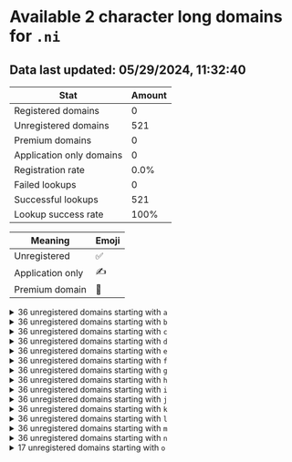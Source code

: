 # Available 2 character long domains for `.ni`

## Data last updated: 05/29/2024, 11:32:40

|Stat|Amount|
|--|--|
|Registered domains|0|
|Unregistered domains|521|
|Premium domains|0|
|Application only domains|0|
|Registration rate|0.0%|
|Failed lookups|0|
|Successful lookups|521|
|Lookup success rate|100%|


|Meaning|Emoji|
|--|--|
|Unregistered|:white_check_mark:|
|Application only|:writing_hand:|
|Premium domain|:gem:|

<details>
<summary>36 unregistered domains starting with <bold><code>a</code></bold></summary>

|Type|Domain|
|--|--|
|:white_check_mark:|`a0.ni`|
|:white_check_mark:|`a1.ni`|
|:white_check_mark:|`a2.ni`|
|:white_check_mark:|`a3.ni`|
|:white_check_mark:|`a4.ni`|
|:white_check_mark:|`a5.ni`|
|:white_check_mark:|`a6.ni`|
|:white_check_mark:|`a7.ni`|
|:white_check_mark:|`a8.ni`|
|:white_check_mark:|`a9.ni`|
|:white_check_mark:|`aa.ni`|
|:white_check_mark:|`ab.ni`|
|:white_check_mark:|`ac.ni`|
|:white_check_mark:|`ad.ni`|
|:white_check_mark:|`ae.ni`|
|:white_check_mark:|`af.ni`|
|:white_check_mark:|`ag.ni`|
|:white_check_mark:|`ah.ni`|
|:white_check_mark:|`ai.ni`|
|:white_check_mark:|`aj.ni`|
|:white_check_mark:|`ak.ni`|
|:white_check_mark:|`al.ni`|
|:white_check_mark:|`am.ni`|
|:white_check_mark:|`an.ni`|
|:white_check_mark:|`ao.ni`|
|:white_check_mark:|`ap.ni`|
|:white_check_mark:|`aq.ni`|
|:white_check_mark:|`ar.ni`|
|:white_check_mark:|`as.ni`|
|:white_check_mark:|`at.ni`|
|:white_check_mark:|`au.ni`|
|:white_check_mark:|`av.ni`|
|:white_check_mark:|`aw.ni`|
|:white_check_mark:|`ax.ni`|
|:white_check_mark:|`ay.ni`|
|:white_check_mark:|`az.ni`|
</details>
<details>
<summary>36 unregistered domains starting with <bold><code>b</code></bold></summary>

|Type|Domain|
|--|--|
|:white_check_mark:|`b0.ni`|
|:white_check_mark:|`b1.ni`|
|:white_check_mark:|`b2.ni`|
|:white_check_mark:|`b3.ni`|
|:white_check_mark:|`b4.ni`|
|:white_check_mark:|`b5.ni`|
|:white_check_mark:|`b6.ni`|
|:white_check_mark:|`b7.ni`|
|:white_check_mark:|`b8.ni`|
|:white_check_mark:|`b9.ni`|
|:white_check_mark:|`ba.ni`|
|:white_check_mark:|`bb.ni`|
|:white_check_mark:|`bc.ni`|
|:white_check_mark:|`bd.ni`|
|:white_check_mark:|`be.ni`|
|:white_check_mark:|`bf.ni`|
|:white_check_mark:|`bg.ni`|
|:white_check_mark:|`bh.ni`|
|:white_check_mark:|`bi.ni`|
|:white_check_mark:|`bj.ni`|
|:white_check_mark:|`bk.ni`|
|:white_check_mark:|`bl.ni`|
|:white_check_mark:|`bm.ni`|
|:white_check_mark:|`bn.ni`|
|:white_check_mark:|`bo.ni`|
|:white_check_mark:|`bp.ni`|
|:white_check_mark:|`bq.ni`|
|:white_check_mark:|`br.ni`|
|:white_check_mark:|`bs.ni`|
|:white_check_mark:|`bt.ni`|
|:white_check_mark:|`bu.ni`|
|:white_check_mark:|`bv.ni`|
|:white_check_mark:|`bw.ni`|
|:white_check_mark:|`bx.ni`|
|:white_check_mark:|`by.ni`|
|:white_check_mark:|`bz.ni`|
</details>
<details>
<summary>36 unregistered domains starting with <bold><code>c</code></bold></summary>

|Type|Domain|
|--|--|
|:white_check_mark:|`c0.ni`|
|:white_check_mark:|`c1.ni`|
|:white_check_mark:|`c2.ni`|
|:white_check_mark:|`c3.ni`|
|:white_check_mark:|`c4.ni`|
|:white_check_mark:|`c5.ni`|
|:white_check_mark:|`c6.ni`|
|:white_check_mark:|`c7.ni`|
|:white_check_mark:|`c8.ni`|
|:white_check_mark:|`c9.ni`|
|:white_check_mark:|`ca.ni`|
|:white_check_mark:|`cb.ni`|
|:white_check_mark:|`cc.ni`|
|:white_check_mark:|`cd.ni`|
|:white_check_mark:|`ce.ni`|
|:white_check_mark:|`cf.ni`|
|:white_check_mark:|`cg.ni`|
|:white_check_mark:|`ch.ni`|
|:white_check_mark:|`ci.ni`|
|:white_check_mark:|`cj.ni`|
|:white_check_mark:|`ck.ni`|
|:white_check_mark:|`cl.ni`|
|:white_check_mark:|`cm.ni`|
|:white_check_mark:|`cn.ni`|
|:white_check_mark:|`co.ni`|
|:white_check_mark:|`cp.ni`|
|:white_check_mark:|`cq.ni`|
|:white_check_mark:|`cr.ni`|
|:white_check_mark:|`cs.ni`|
|:white_check_mark:|`ct.ni`|
|:white_check_mark:|`cu.ni`|
|:white_check_mark:|`cv.ni`|
|:white_check_mark:|`cw.ni`|
|:white_check_mark:|`cx.ni`|
|:white_check_mark:|`cy.ni`|
|:white_check_mark:|`cz.ni`|
</details>
<details>
<summary>36 unregistered domains starting with <bold><code>d</code></bold></summary>

|Type|Domain|
|--|--|
|:white_check_mark:|`d0.ni`|
|:white_check_mark:|`d1.ni`|
|:white_check_mark:|`d2.ni`|
|:white_check_mark:|`d3.ni`|
|:white_check_mark:|`d4.ni`|
|:white_check_mark:|`d5.ni`|
|:white_check_mark:|`d6.ni`|
|:white_check_mark:|`d7.ni`|
|:white_check_mark:|`d8.ni`|
|:white_check_mark:|`d9.ni`|
|:white_check_mark:|`da.ni`|
|:white_check_mark:|`db.ni`|
|:white_check_mark:|`dc.ni`|
|:white_check_mark:|`dd.ni`|
|:white_check_mark:|`de.ni`|
|:white_check_mark:|`df.ni`|
|:white_check_mark:|`dg.ni`|
|:white_check_mark:|`dh.ni`|
|:white_check_mark:|`di.ni`|
|:white_check_mark:|`dj.ni`|
|:white_check_mark:|`dk.ni`|
|:white_check_mark:|`dl.ni`|
|:white_check_mark:|`dm.ni`|
|:white_check_mark:|`dn.ni`|
|:white_check_mark:|`do.ni`|
|:white_check_mark:|`dp.ni`|
|:white_check_mark:|`dq.ni`|
|:white_check_mark:|`dr.ni`|
|:white_check_mark:|`ds.ni`|
|:white_check_mark:|`dt.ni`|
|:white_check_mark:|`du.ni`|
|:white_check_mark:|`dv.ni`|
|:white_check_mark:|`dw.ni`|
|:white_check_mark:|`dx.ni`|
|:white_check_mark:|`dy.ni`|
|:white_check_mark:|`dz.ni`|
</details>
<details>
<summary>36 unregistered domains starting with <bold><code>e</code></bold></summary>

|Type|Domain|
|--|--|
|:white_check_mark:|`e0.ni`|
|:white_check_mark:|`e1.ni`|
|:white_check_mark:|`e2.ni`|
|:white_check_mark:|`e3.ni`|
|:white_check_mark:|`e4.ni`|
|:white_check_mark:|`e5.ni`|
|:white_check_mark:|`e6.ni`|
|:white_check_mark:|`e7.ni`|
|:white_check_mark:|`e8.ni`|
|:white_check_mark:|`e9.ni`|
|:white_check_mark:|`ea.ni`|
|:white_check_mark:|`eb.ni`|
|:white_check_mark:|`ec.ni`|
|:white_check_mark:|`ed.ni`|
|:white_check_mark:|`ee.ni`|
|:white_check_mark:|`ef.ni`|
|:white_check_mark:|`eg.ni`|
|:white_check_mark:|`eh.ni`|
|:white_check_mark:|`ei.ni`|
|:white_check_mark:|`ej.ni`|
|:white_check_mark:|`ek.ni`|
|:white_check_mark:|`el.ni`|
|:white_check_mark:|`em.ni`|
|:white_check_mark:|`en.ni`|
|:white_check_mark:|`eo.ni`|
|:white_check_mark:|`ep.ni`|
|:white_check_mark:|`eq.ni`|
|:white_check_mark:|`er.ni`|
|:white_check_mark:|`es.ni`|
|:white_check_mark:|`et.ni`|
|:white_check_mark:|`eu.ni`|
|:white_check_mark:|`ev.ni`|
|:white_check_mark:|`ew.ni`|
|:white_check_mark:|`ex.ni`|
|:white_check_mark:|`ey.ni`|
|:white_check_mark:|`ez.ni`|
</details>
<details>
<summary>36 unregistered domains starting with <bold><code>f</code></bold></summary>

|Type|Domain|
|--|--|
|:white_check_mark:|`f0.ni`|
|:white_check_mark:|`f1.ni`|
|:white_check_mark:|`f2.ni`|
|:white_check_mark:|`f3.ni`|
|:white_check_mark:|`f4.ni`|
|:white_check_mark:|`f5.ni`|
|:white_check_mark:|`f6.ni`|
|:white_check_mark:|`f7.ni`|
|:white_check_mark:|`f8.ni`|
|:white_check_mark:|`f9.ni`|
|:white_check_mark:|`fa.ni`|
|:white_check_mark:|`fb.ni`|
|:white_check_mark:|`fc.ni`|
|:white_check_mark:|`fd.ni`|
|:white_check_mark:|`fe.ni`|
|:white_check_mark:|`ff.ni`|
|:white_check_mark:|`fg.ni`|
|:white_check_mark:|`fh.ni`|
|:white_check_mark:|`fi.ni`|
|:white_check_mark:|`fj.ni`|
|:white_check_mark:|`fk.ni`|
|:white_check_mark:|`fl.ni`|
|:white_check_mark:|`fm.ni`|
|:white_check_mark:|`fn.ni`|
|:white_check_mark:|`fo.ni`|
|:white_check_mark:|`fp.ni`|
|:white_check_mark:|`fq.ni`|
|:white_check_mark:|`fr.ni`|
|:white_check_mark:|`fs.ni`|
|:white_check_mark:|`ft.ni`|
|:white_check_mark:|`fu.ni`|
|:white_check_mark:|`fv.ni`|
|:white_check_mark:|`fw.ni`|
|:white_check_mark:|`fx.ni`|
|:white_check_mark:|`fy.ni`|
|:white_check_mark:|`fz.ni`|
</details>
<details>
<summary>36 unregistered domains starting with <bold><code>g</code></bold></summary>

|Type|Domain|
|--|--|
|:white_check_mark:|`g0.ni`|
|:white_check_mark:|`g1.ni`|
|:white_check_mark:|`g2.ni`|
|:white_check_mark:|`g3.ni`|
|:white_check_mark:|`g4.ni`|
|:white_check_mark:|`g5.ni`|
|:white_check_mark:|`g6.ni`|
|:white_check_mark:|`g7.ni`|
|:white_check_mark:|`g8.ni`|
|:white_check_mark:|`g9.ni`|
|:white_check_mark:|`ga.ni`|
|:white_check_mark:|`gb.ni`|
|:white_check_mark:|`gc.ni`|
|:white_check_mark:|`gd.ni`|
|:white_check_mark:|`ge.ni`|
|:white_check_mark:|`gf.ni`|
|:white_check_mark:|`gg.ni`|
|:white_check_mark:|`gh.ni`|
|:white_check_mark:|`gi.ni`|
|:white_check_mark:|`gj.ni`|
|:white_check_mark:|`gk.ni`|
|:white_check_mark:|`gl.ni`|
|:white_check_mark:|`gm.ni`|
|:white_check_mark:|`gn.ni`|
|:white_check_mark:|`go.ni`|
|:white_check_mark:|`gp.ni`|
|:white_check_mark:|`gq.ni`|
|:white_check_mark:|`gr.ni`|
|:white_check_mark:|`gs.ni`|
|:white_check_mark:|`gt.ni`|
|:white_check_mark:|`gu.ni`|
|:white_check_mark:|`gv.ni`|
|:white_check_mark:|`gw.ni`|
|:white_check_mark:|`gx.ni`|
|:white_check_mark:|`gy.ni`|
|:white_check_mark:|`gz.ni`|
</details>
<details>
<summary>36 unregistered domains starting with <bold><code>h</code></bold></summary>

|Type|Domain|
|--|--|
|:white_check_mark:|`h0.ni`|
|:white_check_mark:|`h1.ni`|
|:white_check_mark:|`h2.ni`|
|:white_check_mark:|`h3.ni`|
|:white_check_mark:|`h4.ni`|
|:white_check_mark:|`h5.ni`|
|:white_check_mark:|`h6.ni`|
|:white_check_mark:|`h7.ni`|
|:white_check_mark:|`h8.ni`|
|:white_check_mark:|`h9.ni`|
|:white_check_mark:|`ha.ni`|
|:white_check_mark:|`hb.ni`|
|:white_check_mark:|`hc.ni`|
|:white_check_mark:|`hd.ni`|
|:white_check_mark:|`he.ni`|
|:white_check_mark:|`hf.ni`|
|:white_check_mark:|`hg.ni`|
|:white_check_mark:|`hh.ni`|
|:white_check_mark:|`hi.ni`|
|:white_check_mark:|`hj.ni`|
|:white_check_mark:|`hk.ni`|
|:white_check_mark:|`hl.ni`|
|:white_check_mark:|`hm.ni`|
|:white_check_mark:|`hn.ni`|
|:white_check_mark:|`ho.ni`|
|:white_check_mark:|`hp.ni`|
|:white_check_mark:|`hq.ni`|
|:white_check_mark:|`hr.ni`|
|:white_check_mark:|`hs.ni`|
|:white_check_mark:|`ht.ni`|
|:white_check_mark:|`hu.ni`|
|:white_check_mark:|`hv.ni`|
|:white_check_mark:|`hw.ni`|
|:white_check_mark:|`hx.ni`|
|:white_check_mark:|`hy.ni`|
|:white_check_mark:|`hz.ni`|
</details>
<details>
<summary>36 unregistered domains starting with <bold><code>i</code></bold></summary>

|Type|Domain|
|--|--|
|:white_check_mark:|`i0.ni`|
|:white_check_mark:|`i1.ni`|
|:white_check_mark:|`i2.ni`|
|:white_check_mark:|`i3.ni`|
|:white_check_mark:|`i4.ni`|
|:white_check_mark:|`i5.ni`|
|:white_check_mark:|`i6.ni`|
|:white_check_mark:|`i7.ni`|
|:white_check_mark:|`i8.ni`|
|:white_check_mark:|`i9.ni`|
|:white_check_mark:|`ia.ni`|
|:white_check_mark:|`ib.ni`|
|:white_check_mark:|`ic.ni`|
|:white_check_mark:|`id.ni`|
|:white_check_mark:|`ie.ni`|
|:white_check_mark:|`if.ni`|
|:white_check_mark:|`ig.ni`|
|:white_check_mark:|`ih.ni`|
|:white_check_mark:|`ii.ni`|
|:white_check_mark:|`ij.ni`|
|:white_check_mark:|`ik.ni`|
|:white_check_mark:|`il.ni`|
|:white_check_mark:|`im.ni`|
|:white_check_mark:|`in.ni`|
|:white_check_mark:|`io.ni`|
|:white_check_mark:|`ip.ni`|
|:white_check_mark:|`iq.ni`|
|:white_check_mark:|`ir.ni`|
|:white_check_mark:|`is.ni`|
|:white_check_mark:|`it.ni`|
|:white_check_mark:|`iu.ni`|
|:white_check_mark:|`iv.ni`|
|:white_check_mark:|`iw.ni`|
|:white_check_mark:|`ix.ni`|
|:white_check_mark:|`iy.ni`|
|:white_check_mark:|`iz.ni`|
</details>
<details>
<summary>36 unregistered domains starting with <bold><code>j</code></bold></summary>

|Type|Domain|
|--|--|
|:white_check_mark:|`j0.ni`|
|:white_check_mark:|`j1.ni`|
|:white_check_mark:|`j2.ni`|
|:white_check_mark:|`j3.ni`|
|:white_check_mark:|`j4.ni`|
|:white_check_mark:|`j5.ni`|
|:white_check_mark:|`j6.ni`|
|:white_check_mark:|`j7.ni`|
|:white_check_mark:|`j8.ni`|
|:white_check_mark:|`j9.ni`|
|:white_check_mark:|`ja.ni`|
|:white_check_mark:|`jb.ni`|
|:white_check_mark:|`jc.ni`|
|:white_check_mark:|`jd.ni`|
|:white_check_mark:|`je.ni`|
|:white_check_mark:|`jf.ni`|
|:white_check_mark:|`jg.ni`|
|:white_check_mark:|`jh.ni`|
|:white_check_mark:|`ji.ni`|
|:white_check_mark:|`jj.ni`|
|:white_check_mark:|`jk.ni`|
|:white_check_mark:|`jl.ni`|
|:white_check_mark:|`jm.ni`|
|:white_check_mark:|`jn.ni`|
|:white_check_mark:|`jo.ni`|
|:white_check_mark:|`jp.ni`|
|:white_check_mark:|`jq.ni`|
|:white_check_mark:|`jr.ni`|
|:white_check_mark:|`js.ni`|
|:white_check_mark:|`jt.ni`|
|:white_check_mark:|`ju.ni`|
|:white_check_mark:|`jv.ni`|
|:white_check_mark:|`jw.ni`|
|:white_check_mark:|`jx.ni`|
|:white_check_mark:|`jy.ni`|
|:white_check_mark:|`jz.ni`|
</details>
<details>
<summary>36 unregistered domains starting with <bold><code>k</code></bold></summary>

|Type|Domain|
|--|--|
|:white_check_mark:|`k0.ni`|
|:white_check_mark:|`k1.ni`|
|:white_check_mark:|`k2.ni`|
|:white_check_mark:|`k3.ni`|
|:white_check_mark:|`k4.ni`|
|:white_check_mark:|`k5.ni`|
|:white_check_mark:|`k6.ni`|
|:white_check_mark:|`k7.ni`|
|:white_check_mark:|`k8.ni`|
|:white_check_mark:|`k9.ni`|
|:white_check_mark:|`ka.ni`|
|:white_check_mark:|`kb.ni`|
|:white_check_mark:|`kc.ni`|
|:white_check_mark:|`kd.ni`|
|:white_check_mark:|`ke.ni`|
|:white_check_mark:|`kf.ni`|
|:white_check_mark:|`kg.ni`|
|:white_check_mark:|`kh.ni`|
|:white_check_mark:|`ki.ni`|
|:white_check_mark:|`kj.ni`|
|:white_check_mark:|`kk.ni`|
|:white_check_mark:|`kl.ni`|
|:white_check_mark:|`km.ni`|
|:white_check_mark:|`kn.ni`|
|:white_check_mark:|`ko.ni`|
|:white_check_mark:|`kp.ni`|
|:white_check_mark:|`kq.ni`|
|:white_check_mark:|`kr.ni`|
|:white_check_mark:|`ks.ni`|
|:white_check_mark:|`kt.ni`|
|:white_check_mark:|`ku.ni`|
|:white_check_mark:|`kv.ni`|
|:white_check_mark:|`kw.ni`|
|:white_check_mark:|`kx.ni`|
|:white_check_mark:|`ky.ni`|
|:white_check_mark:|`kz.ni`|
</details>
<details>
<summary>36 unregistered domains starting with <bold><code>l</code></bold></summary>

|Type|Domain|
|--|--|
|:white_check_mark:|`l0.ni`|
|:white_check_mark:|`l1.ni`|
|:white_check_mark:|`l2.ni`|
|:white_check_mark:|`l3.ni`|
|:white_check_mark:|`l4.ni`|
|:white_check_mark:|`l5.ni`|
|:white_check_mark:|`l6.ni`|
|:white_check_mark:|`l7.ni`|
|:white_check_mark:|`l8.ni`|
|:white_check_mark:|`l9.ni`|
|:white_check_mark:|`la.ni`|
|:white_check_mark:|`lb.ni`|
|:white_check_mark:|`lc.ni`|
|:white_check_mark:|`ld.ni`|
|:white_check_mark:|`le.ni`|
|:white_check_mark:|`lf.ni`|
|:white_check_mark:|`lg.ni`|
|:white_check_mark:|`lh.ni`|
|:white_check_mark:|`li.ni`|
|:white_check_mark:|`lj.ni`|
|:white_check_mark:|`lk.ni`|
|:white_check_mark:|`ll.ni`|
|:white_check_mark:|`lm.ni`|
|:white_check_mark:|`ln.ni`|
|:white_check_mark:|`lo.ni`|
|:white_check_mark:|`lp.ni`|
|:white_check_mark:|`lq.ni`|
|:white_check_mark:|`lr.ni`|
|:white_check_mark:|`ls.ni`|
|:white_check_mark:|`lt.ni`|
|:white_check_mark:|`lu.ni`|
|:white_check_mark:|`lv.ni`|
|:white_check_mark:|`lw.ni`|
|:white_check_mark:|`lx.ni`|
|:white_check_mark:|`ly.ni`|
|:white_check_mark:|`lz.ni`|
</details>
<details>
<summary>36 unregistered domains starting with <bold><code>m</code></bold></summary>

|Type|Domain|
|--|--|
|:white_check_mark:|`m0.ni`|
|:white_check_mark:|`m1.ni`|
|:white_check_mark:|`m2.ni`|
|:white_check_mark:|`m3.ni`|
|:white_check_mark:|`m4.ni`|
|:white_check_mark:|`m5.ni`|
|:white_check_mark:|`m6.ni`|
|:white_check_mark:|`m7.ni`|
|:white_check_mark:|`m8.ni`|
|:white_check_mark:|`m9.ni`|
|:white_check_mark:|`ma.ni`|
|:white_check_mark:|`mb.ni`|
|:white_check_mark:|`mc.ni`|
|:white_check_mark:|`md.ni`|
|:white_check_mark:|`me.ni`|
|:white_check_mark:|`mf.ni`|
|:white_check_mark:|`mg.ni`|
|:white_check_mark:|`mh.ni`|
|:white_check_mark:|`mi.ni`|
|:white_check_mark:|`mj.ni`|
|:white_check_mark:|`mk.ni`|
|:white_check_mark:|`ml.ni`|
|:white_check_mark:|`mm.ni`|
|:white_check_mark:|`mn.ni`|
|:white_check_mark:|`mo.ni`|
|:white_check_mark:|`mp.ni`|
|:white_check_mark:|`mq.ni`|
|:white_check_mark:|`mr.ni`|
|:white_check_mark:|`ms.ni`|
|:white_check_mark:|`mt.ni`|
|:white_check_mark:|`mu.ni`|
|:white_check_mark:|`mv.ni`|
|:white_check_mark:|`mw.ni`|
|:white_check_mark:|`mx.ni`|
|:white_check_mark:|`my.ni`|
|:white_check_mark:|`mz.ni`|
</details>
<details>
<summary>36 unregistered domains starting with <bold><code>n</code></bold></summary>

|Type|Domain|
|--|--|
|:white_check_mark:|`n0.ni`|
|:white_check_mark:|`n1.ni`|
|:white_check_mark:|`n2.ni`|
|:white_check_mark:|`n3.ni`|
|:white_check_mark:|`n4.ni`|
|:white_check_mark:|`n5.ni`|
|:white_check_mark:|`n6.ni`|
|:white_check_mark:|`n7.ni`|
|:white_check_mark:|`n8.ni`|
|:white_check_mark:|`n9.ni`|
|:white_check_mark:|`na.ni`|
|:white_check_mark:|`nb.ni`|
|:white_check_mark:|`nc.ni`|
|:white_check_mark:|`nd.ni`|
|:white_check_mark:|`ne.ni`|
|:white_check_mark:|`nf.ni`|
|:white_check_mark:|`ng.ni`|
|:white_check_mark:|`nh.ni`|
|:white_check_mark:|`ni.ni`|
|:white_check_mark:|`nj.ni`|
|:white_check_mark:|`nk.ni`|
|:white_check_mark:|`nl.ni`|
|:white_check_mark:|`nm.ni`|
|:white_check_mark:|`nn.ni`|
|:white_check_mark:|`no.ni`|
|:white_check_mark:|`np.ni`|
|:white_check_mark:|`nq.ni`|
|:white_check_mark:|`nr.ni`|
|:white_check_mark:|`ns.ni`|
|:white_check_mark:|`nt.ni`|
|:white_check_mark:|`nu.ni`|
|:white_check_mark:|`nv.ni`|
|:white_check_mark:|`nw.ni`|
|:white_check_mark:|`nx.ni`|
|:white_check_mark:|`ny.ni`|
|:white_check_mark:|`nz.ni`|
</details>
<details>
<summary>17 unregistered domains starting with <bold><code>o</code></bold></summary>

|Type|Domain|
|--|--|
|:white_check_mark:|`oa.ni`|
|:white_check_mark:|`ob.ni`|
|:white_check_mark:|`oc.ni`|
|:white_check_mark:|`od.ni`|
|:white_check_mark:|`oe.ni`|
|:white_check_mark:|`of.ni`|
|:white_check_mark:|`og.ni`|
|:white_check_mark:|`oh.ni`|
|:white_check_mark:|`oi.ni`|
|:white_check_mark:|`oj.ni`|
|:white_check_mark:|`ok.ni`|
|:white_check_mark:|`ol.ni`|
|:white_check_mark:|`om.ni`|
|:white_check_mark:|`on.ni`|
|:white_check_mark:|`oo.ni`|
|:white_check_mark:|`op.ni`|
|:white_check_mark:|`oq.ni`|
</details>